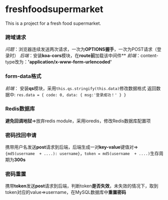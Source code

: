 # freshfoodsupermarket
This is a project for a fresh food supermarket.
### 跨域请求
_问题_：浏览器连续发送两次请求，一次为**OPTIONS握手**，一次为POST请求（登录时）
_后端_：安装**koa-cors**模块，在**route前**加载该中间件**
_前端_：content-type改为：**'application/x-www-form-urlencoded'**
### form-data格式
_前端_： 安装**qs**模块，采用`this.qs.stringify(this.data)`修改数据格式
        返回数据中: `res.data = {
                                      code: 0,
                                      data: {
                                             msg:'登录成功！'
                                      }
                                }`
### Redis数据库
**避免回调地狱**=>放弃redis module，采用ioredis，修改Redis数据库配置项
### 密码找回申请
携带用户名发送**post**请求到后端，后端生成一对**key-value**键值对=>`{md5(username  + ....): username}`，`token = md5(username  + ....)`生存周期为**300s**
### 密码重置
携带**token**发送**post**请求到后端，判断token**是否失效**，未失效的情况下，取到token对应的value=>username，在MySQL数据库中**重置密码**
